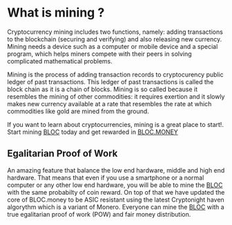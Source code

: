 # What is mining ?

Cryptocurrency mining includes two functions, namely: adding transactions to the blockchain (securing and verifying) and also releasing new currency. Mining needs a device such as a computer or mobile device and a special program, which helps miners compete with their peers in solving complicated mathematical problems.

Mining is the process of adding transaction records to cryptocurency public ledger of past transactions. This ledger of past transactions is called the block chain as it is a chain of blocks. Mining is so called because it resembles the mining of other commodities: it requires exertion and it slowly makes new currency available at a rate that resembles the rate at which commodities like gold are mined from the ground.

If you want to learn about cryptocurrencies, mining is a great place to start!. Start mining [BLOC](https://bloc.money) today and get rewarded in [BLOC.MONEY](https://bloc.money)

## Egalitarian Proof of Work

An amazing feature that balance the low end hardware, middle and high end hardware. That means that even if you use a smartphone or a normal computer or any other low end hardware, you will be able to mine the [BLOC](https://bloc.money) with the same probabilty of coin reward. On top of that we have updated the core of BLOC.money to be ASIC resistant using the latest Cryptonight haven algorythm which is a variant of Monero. Everyone can mine the [BLOC](https://bloc.money) with a true egalitarian proof of work (POW) and fair money distribution.